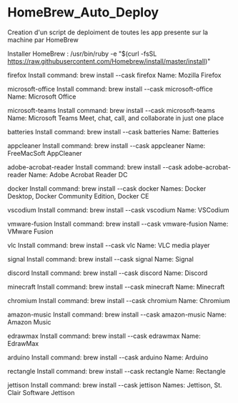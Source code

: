 # HomeBrew_Auto_Deploy

Creation d'un script de deploiment de toutes les app presente sur la machine par HomeBrew  

Installer HomeBrew : /usr/bin/ruby -e "$(curl -fsSL https://raw.githubusercontent.com/Homebrew/install/master/install)"

firefox
Install command:
brew install --cask firefox
Name: Mozilla Firefox

microsoft-office
Install command:
brew install --cask microsoft-office
Name: Microsoft Office

microsoft-teams
Install command:
brew install --cask microsoft-teams
Name: Microsoft Teams
Meet, chat, call, and collaborate in just one place

batteries
Install command:
brew install --cask batteries
Name: Batteries

appcleaner
Install command:
brew install --cask appcleaner
Name: FreeMacSoft AppCleaner

adobe-acrobat-reader
Install command:
brew install --cask adobe-acrobat-reader
Name: Adobe Acrobat Reader DC

docker
Install command:
brew install --cask docker
Names: Docker Desktop, Docker Community Edition, Docker CE

vscodium
Install command:
brew install --cask vscodium
Name: VSCodium

vmware-fusion
Install command:
brew install --cask vmware-fusion
Name: VMware Fusion

vlc
Install command:
brew install --cask vlc
Name: VLC media player

signal
Install command:
brew install --cask signal
Name: Signal


discord
Install command:
brew install --cask discord
Name: Discord

minecraft
Install command:
brew install --cask minecraft
Name: Minecraft

chromium
Install command:
brew install --cask chromium
Name: Chromium

amazon-music
Install command:
brew install --cask amazon-music
Name: Amazon Music

edrawmax
Install command:
brew install --cask edrawmax
Name: EdrawMax

arduino
Install command:
brew install --cask arduino
Name: Arduino

rectangle
Install command:
brew install --cask rectangle
Name: Rectangle

jettison
Install command:
brew install --cask jettison
Names: Jettison, St. Clair Software Jettison